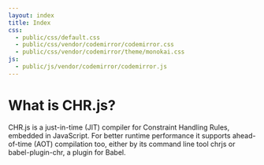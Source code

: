 ```yaml
---
layout: index
title: Index
css:
  - public/css/default.css
  - public/css/vendor/codemirror/codemirror.css
  - public/css/vendor/codemirror/theme/monokai.css
js:
  - public/js/vendor/codemirror/codemirror.js
---
```


<div class="row">
  <div class="col-lg-12">
    <div class="page-header">
      <h1>What is CHR.js?</h1>
    </div>
    <p class="lead">
      CHR.js is a just-in-time (JIT) compiler for Constraint Handling Rules, embedded in JavaScript. For better runtime performance it supports ahead-of-time (AOT) compilation too, either by its command line tool chrjs or babel-plugin-chr, a plugin for Babel.
    </p>
  </div>
</div>
